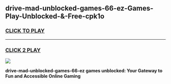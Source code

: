 
## drive-mad-unblocked-games-66-ez-Games-Play-Unblocked-&-Free-cpk1o
<h3>
<a href="https://premium76.site?title=drive-mad-unblocked-games-66-ez&ref=24A">CLICK TO PLAY</a></h3>
<hr>

<h3>
<a href="https://premium76.site?title=drive-mad-unblocked-games-66-ez&ref=24A">CLICK 2 PLAY</a>
  
</h3>

<a href="https://premium76.site?title=drive-mad-unblocked-games-66-ez&ref=24A"><img src="https://clearcache.store/games.png"></a>


**drive-mad-unblocked-games-66-ez games unblocked: Your Gateway to Fun and Accessible Online Gaming**
